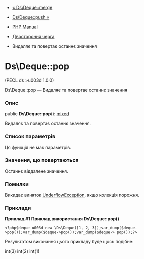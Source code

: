 - [« Ds\Deque::merge](ds-deque.merge.md)
- [Ds\Deque::push »](ds-deque.push.md)

- [PHP Manual](index.md)
- [Двостороння черга](class.ds-deque.md)
- Видаляє та повертає останнє значення

# Ds\Deque::pop

(PECL ds \>u003d 1.0.0)

Ds\Deque::pop — Видаляє та повертає останнє значення

### Опис

public **Ds\Deque::pop**():
[mixed](language.types.declarations.md#language.types.declarations.mixed)

Видаляє та повертає останнє значення.

### Список параметрів

Ця функція не має параметрів.

### Значення, що повертаються

Останнє віддалене значення.

### Помилки

Викидає виняток
[UnderflowException](class.underflowexception.md), якщо колекція
порожня.

### Приклади

**Приклад #1 Приклад використання **Ds\Deque::pop()****

` <?php$deque u003d new \Ds\Deque([1, 2, 3]);var_dump($deque->pop());var_dump($deque->pop());var_dump($deque-> pop());?> `

Результатом виконання цього прикладу буде щось подібне:

int(3)
int(2)
int(1)
